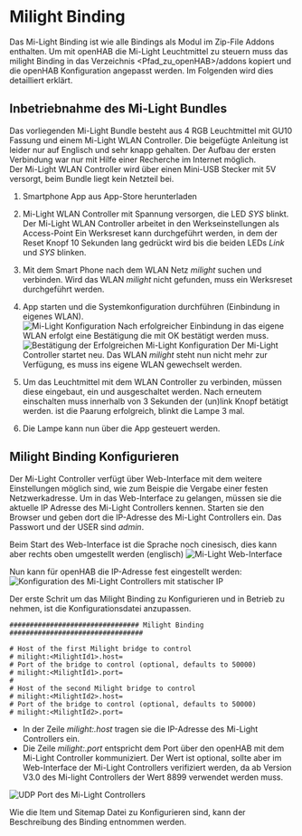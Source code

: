 Milight Binding
===============

Das Mi-Light Binding ist wie alle Bindings als Modul im Zip-File Addons enthalten.
Um mit openHAB die Mi-Light Leuchtmittel zu steuern muss das milight Binding in das Verzeichnis
<Pfad_zu_openHAB>/addons kopiert und die openHAB Konfiguration angepasst werden. Im Folgenden wird dies detailliert erklärt.

Inbetriebnahme des Mi-Light Bundles
----------------------------------

Das vorliegenden Mi-Light Bundle besteht aus 4 RGB Leuchtmittel mit GU10 Fassung und einem Mi-Light WLAN Controller.
Die beigefügte Anleitung ist leider nur auf Englisch und sehr knapp gehalten. Der Aufbau der ersten Verbindung war nur mit Hilfe einer Recherche im Internet möglich.  
Der Mi-Light WLAN Controller wird über einen Mini-USB Stecker mit 5V versorgt, beim Bundle liegt kein Netzteil bei.

1. Smartphone App aus App-Store herunterladen

2. Mi-Light WLAN Controller mit Spannung versorgen, die LED *SYS* blinkt. Der Mi-Light WLAN Controller arbeitet in den Werkseinstellungen als Access-Point
   Ein Werksreset kann durchgeführt werden, in dem der Reset Knopf 10 Sekunden lang gedrückt wird bis die beiden LEDs *Link* und *SYS* blinken.

3. Mit dem Smart Phone nach dem WLAN Netz *milight* suchen und verbinden. Wird das WLAN *milight* nicht gefunden, muss ein Werksreset durchgeführt werden.

4. App starten und die Systemkonfiguration durchführen (Einbindung in eigenes WLAN).  
   ![Mi-Light Konfiguration](images/MiLight_App03.png "Mi-Light Konfiguration")
   Nach erfolgreicher Einbindung in das eigene WLAN erfolgt eine Bestätigung die mit OK bestätigt werden muss.
   ![Bestätigung der Erfolgreichen Mi-Light Konfiguration](images/MiLight_App04.png "Bestätigung der Erfolgreichen Mi-Light Konfiguration")
   Der Mi-Light Controller startet neu. Das WLAN *milight* steht nun nicht mehr zur Verfügung, es muss ins eigene WLAN gewechselt werden.

5. Um das Leuchtmittel mit dem WLAN Controller zu verbinden, müssen diese eingebaut, ein und ausgeschaltet werden. Nach erneutem einschalten muss innerhalb von 3 Sekunden der (un)link Knopf betätigt werden. ist die Paarung erfolgreich, blinkt die Lampe 3 mal.

6. Die Lampe kann nun über die App gesteuert werden. 


Milight Binding Konfigurieren
-----------------------------

Der Mi-Light Controller verfügt über Web-Interface mit dem weitere Einstellungen möglich sind, wie zum Beispie die Vergabe einer festen Netzwerkadresse.
Um in das Web-Interface zu gelangen, müssen sie die aktuelle IP Adresse des Mi-Light Controllers kennen. Starten sie den Browser und geben dort die IP-Adresse des Mi-Light Controllers ein. Das Passwort und der USER sind *admin*.  

Beim Start des Web-Interface ist die Sprache noch cinesisch, dies kann aber rechts oben umgestellt werden (englisch)
![Mi-Light Web-Interface](images/MiLight_WebInterface01.png "Mi-Light Web-Interface")

Nun kann für openHAB die IP-Adresse fest eingestellt werden:  
![Konfiguration des Mi-Light Controllers mit statischer IP](images/MiLight_WebInterface_IP-Setting.png "Konfiguration des Mi-Light Controllers mit statischer IP")


Der erste Schrit um das Milight Binding zu Konfigurieren und in Betrieb zu nehmen, ist die Konfigurationsdatei anzupassen.  


    ################################ Milight Binding #################################
    
    # Host of the first Milight bridge to control 
    # milight:<MilightId1>.host=
    # Port of the bridge to control (optional, defaults to 50000)
    # milight:<MilightId1>.port=
    #
    # Host of the second Milight bridge to control 
    # milight:<MilightId2>.host=
    # Port of the bridge to control (optional, defaults to 50000)
    # milight:<MilightId2>.port=
    

* In der Zeile *milight:<MilightId1>.host* tragen sie die IP-Adresse des Mi-Light Controllers ein.  
* Die Zeile *milight:<MilightId1>.port* entspricht dem Port über den openHAB mit dem Mi-Light Controller kommuniziert. Der Wert ist optional, sollte aber im Web-Interface der Mi-Light Controllers verifiziert werden, da ab Version V3.0 des Mi-light Controllers der Wert 8899 verwendet werden muss.

![UDP Port des Mi-Light Controllers](images/MiLight_WebInterface_Network.png "UDP Port des Mi-Light Controllers")

Wie die Item und Sitemap Datei zu Konfigurieren sind, kann der Beschreibung des Binding entnommen werden.